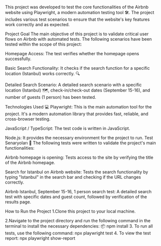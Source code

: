 This project was developed to test the core functionalities of the Airbnb website using Playwright, a modern automation testing tool 🛠️. The project includes various test scenarios to ensure that the website's key features work correctly and as expected. 

Project Goal 
The main objective of this project is to validate critical user flows on Airbnb with automated tests. The following scenarios have been tested within the scope of this project:
 
Homepage Access: The test verifies whether the homepage opens successfully. 

Basic Search Functionality: It checks if the search function for a specific location (Istanbul) works correctly. 🔍

Detailed Search Scenario: A detailed search scenario with a specific location (Istanbul) 🗺️, check-in/check-out dates (September 15-16), and number of guests (1 person)  has been tested.

Technologies Used 💻
Playwright: This is the main automation tool for the project. It's a modern automation library that provides fast, reliable, and cross-browser testing. 

JavaScript / TypeScript: The test code is written in JavaScript.

Node.js: It provides the necessary environment for the project to run. 
Test Senaryoları 📝
The following tests were written to validate the project's main functionalities:

Airbnb homepage is opening: Tests access to the site by verifying the title of the Airbnb homepage.

Search for Istanbul on Airbnb website: Tests the search functionality by typing "Istanbul" in the search bar and checking if the URL changes correctly. 

Airbnb Istanbul, September 15-16, 1 person search test: A detailed search test with specific dates and guest count, followed by verification of the results page. 

How to Run the Project
1.Clone this project to your local machine.

2.Navigate to the project directory and run the following command in the terminal to install the necessary dependencies: 📦
   npm install
3. To run all tests, use the following command:
   npx playwright test
4. To view the test report:
   npx playwright show-report
